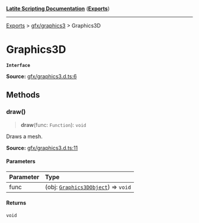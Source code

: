 [**Latite Scripting Documentation**](../../README.md) ([**Exports**](../../exports.md))

---

[Exports](../../exports.md) > [gfx/graphics3](../index.md) > Graphics3D

# Graphics3D

**`Interface`**

**Source:** [gfx/graphics3.d.ts:6](https://github.com/LatiteScripting/latitescripting.github.io/blob/35c45ec/definitions/gfx/graphics3.d.ts#L6)

## Methods

### draw()

> **draw**(func: `Function`): `void`

Draws a mesh.

**Source:** [gfx/graphics3.d.ts:11](https://github.com/LatiteScripting/latitescripting.github.io/blob/35c45ec/definitions/gfx/graphics3.d.ts#L11)

#### Parameters

| Parameter | Type                                                                 |
| :-------- | :------------------------------------------------------------------- |
| func      | (obj: [`Graphics3DObject`](interface.Graphics3DObject.md)) => `void` |

#### Returns

`void`
